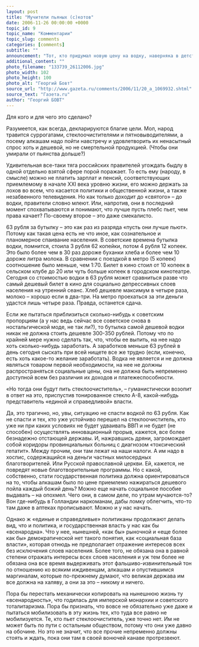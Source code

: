 ```yaml
---
layout: post
title: "Мучители пьяных (с)котов"
date: 2006-11-26 00:00:00 +0000
topic_id: 9
topic_name: "Комментарии"
topic_slug: comments
categories: [comments]
subtitle: ""
announcement: "Тот, кто придумал новую цену на водку, наверняка в детстве мучил кошек. Он распинал их поперек железнодорожного полотна в ожидании проезжающего поезда, кидал в костер и совершенно точно отрезал им хвосты по частям. Потому что установление минимальной легальной цены на бутылку водки в 63 рубля, что недавно сделало правительство, – это именно отрезание хвоста по частям."
additional_content: ""
photo_filename: "133739_26112006.jpg"
photo_width: 102
photo_height: 100
photo_alt: "Георгий Бовт"
source_url: "http://www.gazeta.ru/comments/2006/11/20_a_1069932.shtml"
source_text: "Газета.ru"
author: "Георгий БОВТ"
---
```

Для кого и для чего это сделано?

Разумеется, как всегда, декларируются благие цели. Мол, народ травится суррогатами, стеклоочистителями и пятновыводителями, а посему алкашам надо пойти навстречу и удовлетворить их ненасытный спрос хоть и дешевой, но не смертельной продукцией. (Чтобы они умирали от пьянства дольше?)

Удивительная все-таки тяга российских правителей угождать быдлу в одной отдельно взятой сфере порой поражает. То есть ему (народу, в смысле) можно не платить зарплат и пенсий, соответствующих приемлемому в начале ХХI века уровню жизни, его можно держать за лохов во всем, что касается политики и общественной жизни, а также незабвенного телевидения. Но как только доходит до «святого» – до водки, правители словно млеют. Или, напротив, они в последний момент спохватываются и понимают, что лучше пусть плебс пьет, чем права качает? По-своему второе – это даже смекалисто.

63 рубля за бутылку – это как раз из разряда «пусть они лучше пьют». Потому как такая цена есть не что иное, как сознательное и планомерное спаивание населения. В советские времена бутылка водки, помнится, стоила 3 рубля 62 копейки, потом 4 рубля 12 копеек. Это было более чем в 30 раз дороже буханки хлеба и более чем 10 дороже литра молока. В сравнении с поездкой в метро (5 копеек) соотношение было меньше, чем 1:70. Билет в кино стоил от 10 копеек в сельском клубе до 20 или чуть больше копеек в городском кинотеатре. Сегодня со стоимостью водки в 63 рубля может сравниться разве что самый дешевый билет в кино для социально депрессивных слоев населения на утренний сеанс. Хлеб дешевле максимум в четыре раза, молоко – хорошо если в два-три. На метро проехаться за эти деньги удастся лишь четыре раза. Правда, останется сдача.

Если же пытаться приблизиться сколько-нибудь к советским пропорциям (а у нас ведь сейчас все советское снова в ностальгической моде, не так ли?), то бутылка самой дешевой водки никак не должна стоить дешевле 300-350 рублей. Потому что по крайней мере нужно сделать так, что, чтобы ее выпить, на нее надо хоть сколько-нибудь заработать. А заработков меньше 63 рублей в день сегодня сыскать при всей нищете все же трудно (если, конечно, есть хоть какое-то желание заработать). Водка не является и не должна являться товаром первой необходимости, на нее не должны распространяться социальные цены, она не должна быть непременно доступной всем без различия их доходов и платежеспособности.

«Но тогда они будут пить стеклоочиститель», – гуманистически возопит в ответ на это, приспустив тонированное стекло А-8, какой-нибудь представитель «единой и справедливой» власти.

Да, это трагично, но, увы, ситуацию не спасти водкой по 63 рубля. Как не спасти и тех, кто уже устойчиво перешел на стеклоочиститель, кто уже ни при каких условиях не будет удваивать ВВП и не будет (не способен) осуществлять инновационный прорыв, кажется, все более безнадежно отстающей державы. И, нажравшись дряни, загромождает собой коридоры провинциальных больниц с диагнозом «токсический гепатит». Между прочим, они там лежат на наши налоги. А им надо в хоспис, содержащийся на деньги частных милосердных благотворителей. Или Русской православной церкви. Ей, кажется, не повредят новые благотворительные программы.
Но с какой, собственно, стати государственная политика должна ориентироваться на то, чтобы алкашам было по цене приемлемо нажираться дешевого пойла каждый божий день? Можно еще начать социальное пособие выдавать – на опохмел. Чего они, в самом деле, по утрам мучаются-то? Вон где-нибудь в Голландии наркоманам, дабы ломку облегчить, что-то там даже в аптеках прописывают. Можно и у нас начать.

Однако ж «единые и справедливые» политиканы продолжают делать вид, что и политика, и государственная власть у нас как бы «всенародна». Что у нее, нынешней, «как бы» рыночной и «еще более как бы» демократической нет такого понятия, как «социальная база власти», которая отнюдь не предполагает отражение интересов всех без исключения слоев населения. Более того, не обязана она в равной степени отражать интересы всех слоев населения и уж тем более не обязана она все время выдерживать этот фальшиво-извинительный тон по отношению ко всяким иждивенцам, алкашам и опустившимся маргиналам, которые по-прежнему думают, что великая держава им все должна на халяву, а они за это – никому и ничего.

Пора бы перестать механически копировать на нынешнюю жизнь ту «всенародность», что годилась для имперской монархии и советского тоталитаризма. Пора бы признать, что вовсе не обязательно уже даже и пытаться мобилизовать в эту жизнь тех, кто туда все равно не мобилизуется. Те, кто пьет стеклоочиститель, уже точно нет. Им не может быть по пути с остальным обществом, потому что они уже давно на обочине. Но это не значит, что все прочие непременно должны стоять и ждать, пока они там в своей вонючей канаве протрезвеют.
